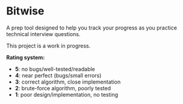 # Bitwise

A prep tool designed to help you track your progress as you practice technical interview questions. 

This project is a work in progress.

**Rating system:**
- **5**: no bugs/well-tested/readable
- **4**: near perfect (bugs/small errors)
- **3**: correct algorithm, close implementation
- **2**: brute-force algorithm, poorly tested
- **1**: poor design/implementation, no testing
